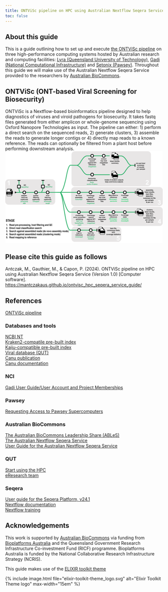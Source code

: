 ```yaml
---
title: ONTViSc pipeline on HPC using Australian Nextflow Seqera Service
toc: false
---
```



## About this guide
This is a guide outlining how to set up and execute [the ONTViSc pipeline](https://github.com/eresearchqut/ONTViSc) on three high-performance computing systems hosted by Australian research and computing facilities: [Lyra (Queensland University of Technology)](https://eresearchqut.atlassian.net/wiki/spaces/EG/pages/1545143157/Start+using+the+HPC), [Gadi (National Computational Infrastructure)](https://opus.nci.org.au/display/Help/Gadi+User+Guide) and [Setonix (Pawsey)](https://support.pawsey.org.au/documentation/display/US/Setonix+User+Guide). Throughout this guide we will make use of the Australian Nextflow Seqera Service provided to the researchers by [Australian BioCommons](https://www.biocommons.org.au/). 

## ONTViSc (ONT-based Viral Screening for Biosecurity)
ONTViSc is a Nextflow-based bioinformatics pipeline designed to help diagnostics of viruses and viroid pathogens for biosecurity. It takes fastq files generated from either amplicon or whole-genome sequencing using Oxford Nanopore Technologies as input. The pipeline can either: 1) perform a direct search on the sequenced reads, 2) generate clusters, 3) assemble the reads to generate longer contigs or 4) directly map reads to a known reference. The reads can optionally be filtered from a plant host before performing downstream analysis.
![Pipeline](./images/ONTViSc_pipeline.png)

## Please cite this guide as follows
Antczak, M., Gauthier, M., & Capon, P. (2024). ONTViSc pipeline on HPC using Australian Nextflow Seqera Service (Version 1.0) [Computer software]. https://mantczakaus.github.io/ontvisc_hpc_seqera_service_guide/

## References
[ONTViSc pipeline](https://github.com/eresearchqut/ONTViSc)
### Databases and tools
[NCBI NT](https://www.ncbi.nlm.nih.gov/nucleotide/)<br>
[Kraken2-compatile pre-built index](https://benlangmead.github.io/aws-indexes/k2)<br>
[Kaiju-compatible pre-built index](https://bioinformatics-centre.github.io/kaiju/downloads.html)<br>
[Viral database (QUT)](https://zenodo.org/records/10183620)<br>
[Canu publication](https://genome.cshlp.org/content/27/5/722)<br>
[Canu documentation](https://canu.readthedocs.io/en/latest/index.html)
### NCI
[Gadi User Guide/User Account and Project Memberships](https://opus.nci.org.au/display/Help/1.0+User+Account+and+Project+Memberships)
### Pawsey
[Requesting Access to Pawsey Supercomputers](https://support.pawsey.org.au/documentation/display/US/Requesting+Access+to+Pawsey+Supercomputers)
### Australian BioCommons
[The Australian BioCommons Leadership Share (ABLeS)](https://australianbiocommons.github.io/ables/index)<br>
[The Australian Nextflow Seqera Service](https://www.biocommons.org.au/seqera-service)<br>
[User Guide for the Australian Nextflow Seqera Service](https://australianbiocommons.github.io/nextflow-seqera/user-guide/)
### QUT
[Start using the HPC](https://eresearchqut.atlassian.net/wiki/spaces/EG/pages/1545143157/Start+using+the+HPC)<br>
[eResearch team](https://www.qut.edu.au/research/eresearch)
### Seqera
[User guide for the Seqera Platform, v24.1](https://docs.seqera.io/platform/24.1)<br>
[Nextflow documentation](https://www.nextflow.io/docs/latest/index.html)<br>
[Nextflow training](https://training.nextflow.io/)

## Acknowledgements
This work is supported by [Australian BioCommons](https://www.biocommons.org.au/) via funding from [Bioplatforms Australia](https://bioplatforms.com/) and the Queensland Government Research Infrastructure Co-investment Fund (RICF) programme. Bioplatforms Australia is funded by the National Collaborative Research Infrastructure Strategy (NCRIS).

This guide makes use of the [ELIXIR toolkit theme](https://github.com/ELIXIR-Belgium/elixir-toolkit-theme)

{% include image.html file="elixir-toolkit-theme_logo.svg" alt="Elixir Toolkit Theme logo" max-width="15em" %}
